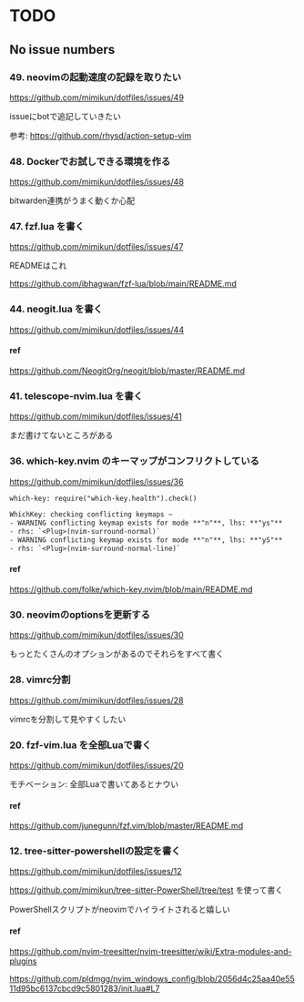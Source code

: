 # TODO

## No issue numbers

### 49. neovimの起動速度の記録を取りたい

https://github.com/mimikun/dotfiles/issues/49

issueにbotで追記していきたい

参考: https://github.com/rhysd/action-setup-vim

### 48. Dockerでお試しできる環境を作る

https://github.com/mimikun/dotfiles/issues/48

bitwarden連携がうまく動くか心配

### 47. fzf.lua を書く

https://github.com/mimikun/dotfiles/issues/47

READMEはこれ

https://github.com/ibhagwan/fzf-lua/blob/main/README.md

### 44. neogit.lua を書く

https://github.com/mimikun/dotfiles/issues/44

#### ref

https://github.com/NeogitOrg/neogit/blob/master/README.md

### 41. telescope-nvim.lua を書く

https://github.com/mimikun/dotfiles/issues/41

まだ書けてないところがある

### 36. which-key.nvim のキーマップがコンフリクトしている

https://github.com/mimikun/dotfiles/issues/36

```txt
which-key: require("which-key.health").check()

WhichKey: checking conflicting keymaps ~
- WARNING conflicting keymap exists for mode **"n"**, lhs: **"ys"**
- rhs: `<Plug>(nvim-surround-normal)`
- WARNING conflicting keymap exists for mode **"n"**, lhs: **"yS"**
- rhs: `<Plug>(nvim-surround-normal-line)`
```

#### ref

https://github.com/folke/which-key.nvim/blob/main/README.md

### 30. neovimのoptionsを更新する

https://github.com/mimikun/dotfiles/issues/30

もっとたくさんのオプションがあるのでそれらをすべて書く

### 28. vimrc分割

https://github.com/mimikun/dotfiles/issues/28

vimrcを分割して見やすくしたい

### 20. fzf-vim.lua を全部Luaで書く

https://github.com/mimikun/dotfiles/issues/20

モチベーション: 全部Luaで書いてあるとナウい

#### ref

https://github.com/junegunn/fzf.vim/blob/master/README.md

### 12. tree-sitter-powershellの設定を書く

https://github.com/mimikun/dotfiles/issues/12

https://github.com/mimikun/tree-sitter-PowerShell/tree/test を使って書く

PowerShellスクリプトがneovimでハイライトされると嬉しい

#### ref

https://github.com/nvim-treesitter/nvim-treesitter/wiki/Extra-modules-and-plugins

https://github.com/pldmgg/nvim_windows_config/blob/2056d4c25aa40e5511d95bc6137cbcd9c5801283/init.lua#L7
